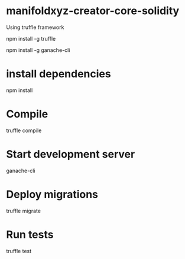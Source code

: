 # manifoldxyz-creator-core-solidity

Using truffle framework

npm install -g truffle

npm install -g ganache-cli

# install dependencies
npm install

# Compile
truffle compile

# Start development server
ganache-cli

# Deploy migrations
truffle migrate

# Run tests
truffle test

